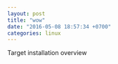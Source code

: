 ```yaml
---
layout: post
title: "wow"
date: "2016-05-08 18:57:34 +0700"
categories: linux
---
```

Target installation overview
